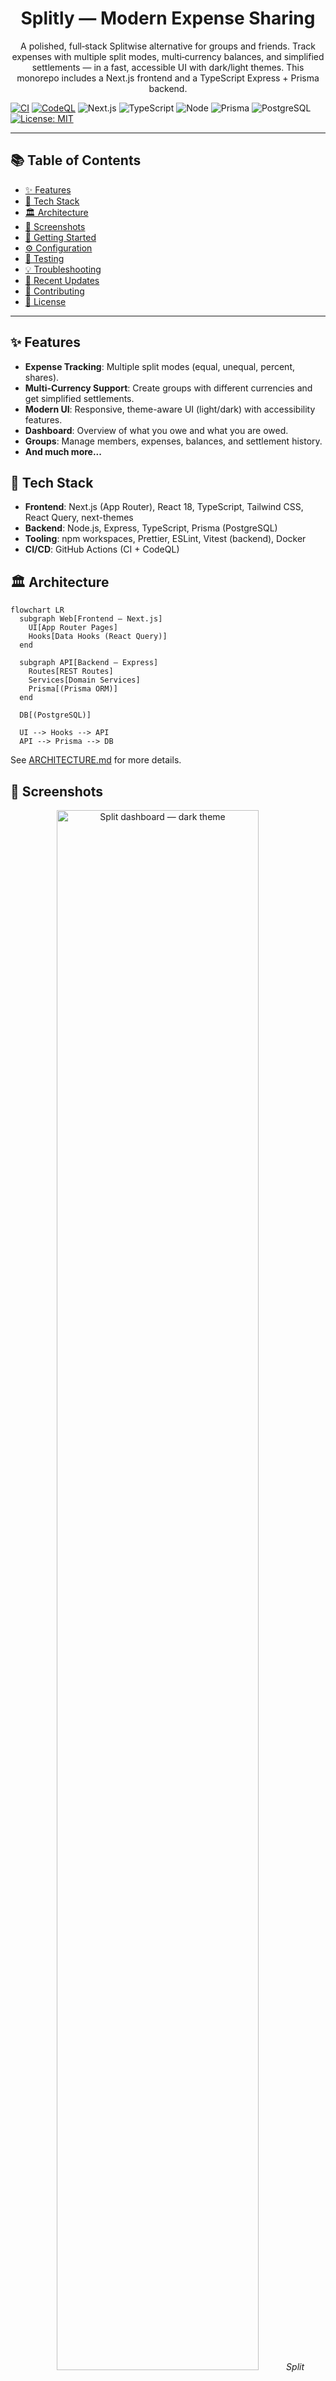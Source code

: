 <div align="center">

# Splitly — Modern Expense Sharing

</div>

<p align="center">
A polished, full‑stack Splitwise alternative for groups and friends. Track expenses with multiple split modes, multi‑currency balances, and simplified settlements — in a fast, accessible UI with dark/light themes. This monorepo includes a Next.js frontend and a TypeScript Express + Prisma backend.
</p>

<p align="center">

[![CI](https://github.com/rithwik1510/Splitly/actions/workflows/ci.yml/badge.svg)](https://github.com/rithwik1510/Splitly/actions/workflows/ci.yml)
[![CodeQL](https://github.com/rithwik1510/Splitly/actions/workflows/codeql.yml/badge.svg)](https://github.com/rithwik1510/Splitly/actions/workflows/codeql.yml)
![Next.js](https://img.shields.io/badge/Next.js-14-black?logo=next.js)
![TypeScript](https://img.shields.io/badge/TypeScript-5.x-3178C6?logo=typescript&logoColor=white)
![Node](https://img.shields.io/badge/Node-20+-339933?logo=node.js&logoColor=white)
![Prisma](https://img.shields.io/badge/Prisma-ORM-2D3748?logo=prisma)
![PostgreSQL](https://img.shields.io/badge/PostgreSQL-16-336791?logo=postgresql&logoColor=white)
[![License: MIT](https://img.shields.io/badge/License-MIT-yellow.svg)](https://opensource.org/licenses/MIT)

</p>

---

## 📚 Table of Contents

- [✨ Features](#-features)
- [🚀 Tech Stack](#-tech-stack)
- [🏛️ Architecture](#️-architecture)
- [📸 Screenshots](#-screenshots)
- [🏁 Getting Started](#-getting-started)
- [⚙️ Configuration](#️-configuration)
- [🧪 Testing](#-testing)
- [💡 Troubleshooting](#-troubleshooting)
- [🚀 Recent Updates](#-recent-updates)
- [🤝 Contributing](#-contributing)
- [📜 License](#-license)

---

## ✨ Features

- **Expense Tracking**: Multiple split modes (equal, unequal, percent, shares).
- **Multi-Currency Support**: Create groups with different currencies and get simplified settlements.
- **Modern UI**: Responsive, theme-aware UI (light/dark) with accessibility features.
- **Dashboard**: Overview of what you owe and what you are owed.
- **Groups**: Manage members, expenses, balances, and settlement history.
- **And much more...**

## 🚀 Tech Stack

- **Frontend**: Next.js (App Router), React 18, TypeScript, Tailwind CSS, React Query, next-themes
- **Backend**: Node.js, Express, TypeScript, Prisma (PostgreSQL)
- **Tooling**: npm workspaces, Prettier, ESLint, Vitest (backend), Docker
- **CI/CD**: GitHub Actions (CI + CodeQL)

## 🏛️ Architecture

```mermaid
flowchart LR
  subgraph Web[Frontend — Next.js]
    UI[App Router Pages]
    Hooks[Data Hooks (React Query)]
  end

  subgraph API[Backend — Express]
    Routes[REST Routes]
    Services[Domain Services]
    Prisma[(Prisma ORM)]
  end

  DB[(PostgreSQL)]

  UI --> Hooks --> API
  API --> Prisma --> DB
```

See [ARCHITECTURE.md](ARCHITECTURE.md) for more details.

## 📸 Screenshots

<p align="center">
  <img src="https://raw.githubusercontent.com/rithwik1510/Splitly/main/docs/assets/split-dashboard-dark.png" alt="Split dashboard — dark theme" width="80%">
  <em>Split dashboard — quick totals, filters, and tabbed view across Individuals/Groups.</em>
</p>

<p align="center">
  <img src="https://raw.githubusercontent.com/rithwik1510/Splitly/main/docs/assets/expense-editor-dark.png" alt="Expense editor — dark theme" width="80%">
  <em>Expense editor — split modes (equal/unequal/percent/shares) and participants.</em>
</p>

## 🏁 Getting Started

### Prerequisites

- Node.js 20+
- npm 8+
- Docker (optional, for local Postgres)

### Installation

1.  Clone the repository:
    ```bash
    git clone https://github.com/rithwik1510/Splitly.git
    ```
2.  Install dependencies:
    ```bash
    npm run setup
    ```
3.  Run the development servers:
    ```bash
    npm run dev
    ```

The frontend will be available at `http://localhost:3000` and the backend at `http://localhost:4000`.

## ⚙️ Configuration

The application requires some environment variables to be set. Copy the `.env.example` files to `.env` in both the `apps/frontend` and `apps/backend` directories and fill in the required values.

### Frontend (`apps/frontend/.env.local`)

```
NEXT_PUBLIC_API_URL="http://localhost:4000"
NEXT_PUBLIC_ENABLE_DEMO_PREVIEW="false"
```

### Backend (`apps/backend/.env`)

```
DATABASE_URL=postgresql://postgres:postgres@localhost:5432/splitwise_plus
CORS_ORIGIN="http://localhost:3000"
JWT_SECRET=your-32+char-secret
REFRESH_JWT_SECRET=your-32+char-refresh-secret
```

## 🧪 Testing

- **Backend**: Vitest unit tests for settlement logic.
- **Linting**: ESLint + Prettier for code quality.
- **CI**: GitHub Actions runs lint, tests, and builds on PRs to `main`.

To run the tests, use the following command:

```bash
npm run test --workspace @splitwise/backend
```

## 💡 Troubleshooting

- **CORS errors**: ensure backend `.env` `CORS_ORIGIN` includes the frontend origin(s) and restart the API.
- **JWT Zod errors**: secrets must be =32 characters.
- **Port already in use**: `npm run dev` clears ports 3000/4000 automatically; for stubborn cases run `npx kill-port 3000 4000` or terminate the PID shown by `netstat -ano`.
- **Local Postgres**: `npm run db:up` brings the Docker service up and `npm run db:down` stops it. Verify it with `docker ps` or `docker exec splitwise_plus_db psql -U postgres -l`. Set `SKIP_DB_BOOT=1` if you manage the database yourself.

## 🚀 Recent Updates

- Rebranded the product to **Splitly** and refreshed the UI with a teal-forward palette (`#14B8A6` / `#2DD4BF`) for light/dark themes.
- Updated buttons, cards, inputs, auth pages, and group dashboards to use the new Splitly colors and typography accents.
- Introduced a post-login Split tab with quick totals, filterable individual/group balances, and inline settle shortcuts.
- Balance overview now reuses frontend settlements to surface owed/owing summaries per person and per group.
- Deep links into group settle-up forms prefill counterparty/mode so follow-up actions stay frictionless.
- Expense editor now lets you search for users and add them as participants on the fly before saving a split.
- Pre-dev automation now waits for Dockerized Postgres, applies Prisma migrate/generate, and launches both apps with one `npm run dev`.
- Polished the Split dashboard labels ("You are owed"/"You owe"), added demo preview balances, and improved accessibility cues across owed/owing tables.
- Introduced a header profile menu with Profile/History/Settings routes, sample data safeguards, and reliable layering in light/dark themes.
- Shipped dedicated Profile, History, and Settings surfaces with local preference storage and quick "Back to dashboard" controls to speed navigation.

## 🤝 Contributing

Contributions are welcome! Please see the [CONTRIBUTING.md](CONTRIBUTING.md) file for more details.

## 📜 License

This project is licensed under the MIT License. See the [LICENSE](LICENSE) file for details.

